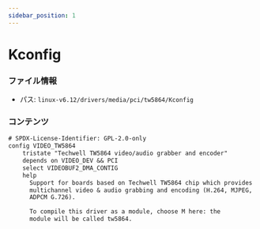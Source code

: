 ```yaml
---
sidebar_position: 1
---
```

# Kconfig

### ファイル情報

- パス: `linux-v6.12/drivers/media/pci/tw5864/Kconfig`

### コンテンツ

```txt
# SPDX-License-Identifier: GPL-2.0-only
config VIDEO_TW5864
	tristate "Techwell TW5864 video/audio grabber and encoder"
	depends on VIDEO_DEV && PCI
	select VIDEOBUF2_DMA_CONTIG
	help
	  Support for boards based on Techwell TW5864 chip which provides
	  multichannel video & audio grabbing and encoding (H.264, MJPEG,
	  ADPCM G.726).

	  To compile this driver as a module, choose M here: the
	  module will be called tw5864.

```
